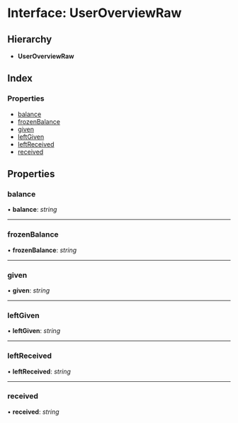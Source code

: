 # Interface: UserOverviewRaw

## Hierarchy

- **UserOverviewRaw**

## Index

### Properties

- [balance](_typings_.useroverviewraw.md#balance)
- [frozenBalance](_typings_.useroverviewraw.md#frozenbalance)
- [given](_typings_.useroverviewraw.md#given)
- [leftGiven](_typings_.useroverviewraw.md#leftgiven)
- [leftReceived](_typings_.useroverviewraw.md#leftreceived)
- [received](_typings_.useroverviewraw.md#received)

## Properties

### balance

• **balance**: _string_

---

### frozenBalance

• **frozenBalance**: _string_

---

### given

• **given**: _string_

---

### leftGiven

• **leftGiven**: _string_

---

### leftReceived

• **leftReceived**: _string_

---

### received

• **received**: _string_
